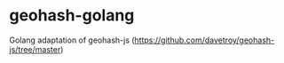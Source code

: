 geohash-golang
==============

Golang adaptation of geohash-js (https://github.com/davetroy/geohash-js/tree/master)
